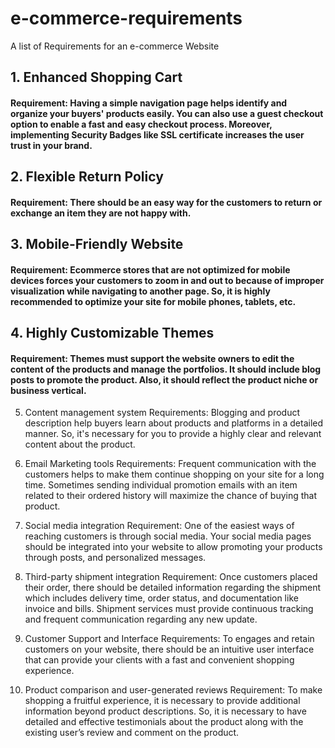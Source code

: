 # e-commerce-requirements
A list of Requirements for an e-commerce Website
## 1. Enhanced Shopping Cart 
#### Requirement: Having a simple navigation page helps identify and organize your buyers' products easily. You can also use a guest checkout option to enable a fast and easy checkout process. Moreover, implementing Security Badges like SSL certificate increases the user trust in your brand. 


## 2. Flexible Return Policy 
#### Requirement: There should be an easy way for the customers to return or exchange an item they are not happy with. 



## 3. Mobile-Friendly Website 
#### Requirement: Ecommerce stores that are not optimized for mobile devices forces your customers to zoom in and out to because of improper visualization while navigating to another page. So, it is highly recommended to optimize your site for mobile phones, tablets, etc. 

## 4. Highly Customizable Themes 
#### Requirement: Themes must support the website owners to edit the content of the products and manage the portfolios. It should include blog posts to promote the product. Also, it should reflect the product niche or business vertical. 


5. Content management system
Requirements: Blogging and product description help buyers learn about products and platforms in a detailed manner. So, it's necessary for you to provide a highly clear and relevant content about the product. 


6. Email Marketing tools 
Requirements: Frequent communication with the customers helps to make them continue shopping on your site for a long time. Sometimes sending individual promotion emails with an item related to their ordered history will maximize the chance of buying that product. 


7. Social media integration 
Requirement: One of the easiest ways of reaching customers is through social media. Your social media pages should be integrated into your website to allow promoting your products through posts, and personalized messages.  



8. Third-party shipment integration 
Requirement: Once customers placed their order, there should be detailed information regarding the shipment which includes delivery time, order status, and documentation like invoice and bills. Shipment services must provide continuous tracking and frequent communication regarding any new update. 



9. Customer Support and Interface 
Requirements: To engages and retain customers on your website, there should be an intuitive user interface that can provide your clients with a fast and convenient shopping experience. 



10. Product comparison and user-generated reviews 
Requirement: To make shopping a fruitful experience, it is necessary to provide additional information beyond product descriptions. So, it is necessary to have detailed and effective testimonials about the product along with the existing user’s review and comment on the product. 




